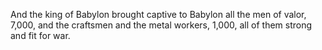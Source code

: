 And the king of Babylon brought captive to Babylon all the men of valor, 7,000, and the craftsmen and the metal workers, 1,000, all of them strong and fit for war.
